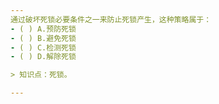 ```yaml
---
通过破坏死锁必要条件之一来防止死锁产生，这种策略属于：
- ( ) A.预防死锁 
- ( ) B.避免死锁 
- ( ) C.检测死锁 
- ( ) D.解除死锁

> 知识点：死锁。

---
```


